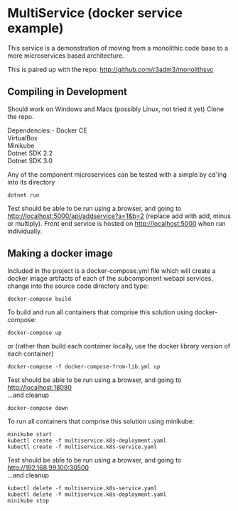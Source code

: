 # MultiService (docker service example)

This service is a demonstration of moving from a monolithic code base to a more microservices based architecture.

This is paired up with the repo: <http://github.com/r3adm3/monolithsvc>

## Compiling in Development

Should work on Windows and Macs (possibly Linux, not tried it yet)
Clone the repo.

Dependencies:-
Docker CE  
VirtualBox  
Minikube  
Dotnet SDK 2.2  
Dotnet SDK 3.0  

Any of the component microservices can be tested with a simple by cd'ing into its directory

```dotnetcore
dotnet run
```

Test should be able to be run using a browser, and going to <http://localhost:5000/api/addservice?a=1&b=2>
(replace add with add, minus or multiply). Front end service is hosted on <http://localhost:5000> when run individually.

## Making a docker image

Included in the project is a docker-compose.yml file which will create a docker image artifacts of each of the subcomponent webapi services, change into the source code directory and type:

```docker
docker-compose build
```

To build and run all containers that comprise this solution using docker-compose:

```docker
docker-compose up
```

or (rather than build each container locally, use the docker library version of each container)

```docker
docker-compose -f docker-compose-from-lib.yml up
```

Test should be able to be run using a browser, and going to <http://localhost:18080>  
...and cleanup

```docker
docker-compose down
```

To run all containers that comprise this solution using minikube:

```kubectl
minikube start
kubectl create -f multiservice.k8s-deployment.yaml
kubectl create -f multiservice.k8s-service.yaml
```

Test should be able to be run using a browser, and going to <http://192.168.99.100:30500>  
...and cleanup

```kubectl
kubectl delete -f multiservice.k8s-service.yaml
kubectl delete -f multiservice.k8s-deployment.yaml
minikube stop
```
